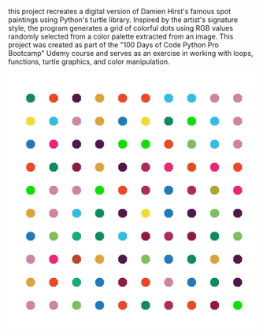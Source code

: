 this project recreates a digital version of Damien Hirst's famous spot paintings using Python's turtle library. Inspired by the artist's signature style, the program generates a grid of colorful dots using RGB values randomly selected from a color palette extracted from an image. This project was created as part of the "100 Days of Code Python Pro Bootcamp" Udemy course and serves as an exercise in working with loops, functions, turtle graphics, and color manipulation.
![Hirst Spot Painting Screenshot](Screenshot.png)
